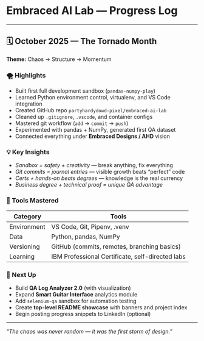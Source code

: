 # Embraced AI Lab — Progress Log

---

## 🗓️ October 2025 — The Tornado Month

**Theme:** Chaos → Structure → Momentum

### 🌪️ Highlights
- Built first full development sandbox (`pandas-numpy-play`)
- Learned Python environment control, virtualenv, and VS Code integration
- Created GitHub repo `partyhardydowd-pixel/embraced-ai-lab`
- Cleaned up `.gitignore`, `.vscode`, and container configs
- Mastered git workflow (`add` → `commit` → `push`)
- Experimented with pandas + NumPy, generated first QA dataset
- Connected everything under **Embraced Designs / AHD** vision

### 💡 Key Insights
- *Sandbox = safety + creativity* — break anything, fix everything
- *Git commits = journal entries* — visible growth beats “perfect” code
- *Certs + hands-on beats degrees* — knowledge is the real currency
- *Business degree + technical proof = unique QA advantage*

### 🧩 Tools Mastered
| Category | Tools |
|-----------|-------|
| Environment | VS Code, Git, Pipenv, .venv |
| Data | Python, pandas, NumPy |
| Versioning | GitHub (commits, remotes, branching basics) |
| Learning | IBM Professional Certificate, self-directed labs |

### 🔭 Next Up
- Build **QA Log Analyzer 2.0** (with visualization)
- Expand **Smart Guitar Interface** analytics module
- Add `selenium-qa` sandbox for automation testing
- Create **top-level README showcase** with banners and project index
- Begin posting progress snippets to LinkedIn (optional)

---

_“The chaos was never random — it was the first storm of design.”_

